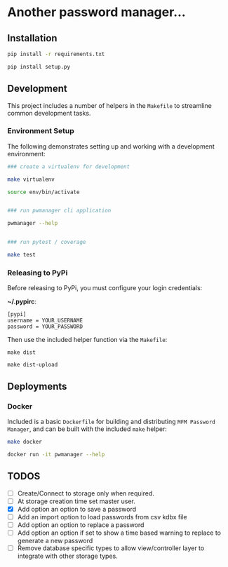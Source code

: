 # Another password manager...

## Installation

```Bash
pip install -r requirements.txt

pip install setup.py
```

## Development

This project includes a number of helpers in the `Makefile` to streamline common development tasks.

### Environment Setup

The following demonstrates setting up and working with a development environment:

```Bash
### create a virtualenv for development

make virtualenv

source env/bin/activate


### run pwmanager cli application

pwmanager --help


### run pytest / coverage

make test
```

### Releasing to PyPi

Before releasing to PyPi, you must configure your login credentials:

**~/.pypirc**:

```
[pypi]
username = YOUR_USERNAME
password = YOUR_PASSWORD
```

Then use the included helper function via the `Makefile`:

```
make dist

make dist-upload
```

## Deployments

### Docker

Included is a basic `Dockerfile` for building and distributing `MFM Password Manager`, and can be built with the
included `make` helper:

```Bash
make docker

docker run -it pwmanager --help
```

## TODOS

- [ ] Create/Connect to storage only when required.
- [ ] At storage creation time set master user.
- [x] Add option an option to save a password
- [ ] Add an import option to load passwords from csv kdbx file
- [ ] Add option an option to replace a password
- [ ] Add option an option if set to show a time based warning to replace to generate a new password
- [ ] Remove database specific types to allow view/controller layer to integrate with other storage types.
